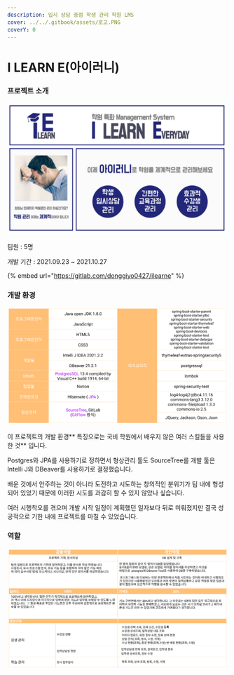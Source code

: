 ```yaml
---
description: 입시 상담 중점 학생 관리 학원 LMS
cover: ../../.gitbook/assets/로고.PNG
coverY: 0
---
```


# I LEARN E(아이러니)

### 프로젝트 소개

![입시 상담 중점 학생 관리 학원 LMS](../../.gitbook/assets/파이널이미지.PNG)

팀원 : 5명

개발 기간 :  2021.09.23 \~ 2021.10.27

{% embed url="https://gitlab.com/donggiyo0427/ilearne" %}

### 개발 환경

![](../../.gitbook/assets/개발환경.PNG)

&#x20;이 프로젝트의 개발 환경** 특징으로는 국비 학원에서 배우지 않은 여러 스킬들을 사용한 것** 입니다.&#x20;

Postgres와 JPA를 사용하기로 정하면서 형상관리 툴도 SourceTree를 개발 툴은 Intelli J와 DBeaver를 사용하기로 결정했습니다.&#x20;

배운 것에서 안주하는 것이 아니라 도전하고 시도하는 창의적인 분위기가 팀 내에 형성되어 있었기 때문에 이러한 시도를 과감히 할 수 있지 않았나 싶습니다. &#x20;

여러 시행착오를 겪으며 개발 시작 일정이 계획했던 일자보다 뒤로 미뤄졌지만 결국 성공적으로 기한 내에 프로젝트를 마칠 수 있었습니다.



### 역할

![](../../.gitbook/assets/역할.PNG)







&#x20;












